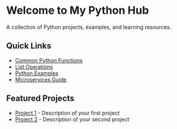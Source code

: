 # Welcome to My Python Hub

A collection of Python projects, examples, and learning resources.

## Quick Links

- [Common Python Functions](basics/common-functions.md)
- [List Operations](basics/list-operations.md)
- [Python Examples](basics/examples.md)
- [Microservices Guide](advanced/microservices.md)

## Featured Projects

- [Project 1](projects/project1.md) - Description of your first project
- [Project 2](projects/project2.md) - Description of your second project